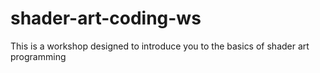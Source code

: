 # shader-art-coding-ws
This is a workshop designed to introduce you to the basics of shader art programming
